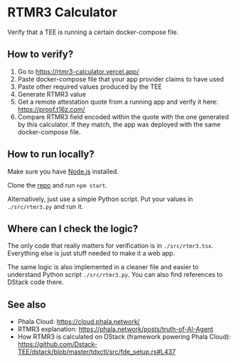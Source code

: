 # RTMR3 Calculator

Verify that a TEE is running a certain docker-compose file.

## How to verify?

1. Go to https://rtmr3-calculator.vercel.app/
2. Paste docker-compose file that your app provider claims to have used
3. Paste other required values produced by the TEE
4. Generate RTMR3 value
5. Get a remote attestation quote from a running app and verify it here: https://proof.t16z.com/
6. Compare RTMR3 field encoded within the quote with the one generated by this calculator. If they match, the app was deployed with the same docker-compose file.

## How to run locally?

Make sure you have [Node.js](https://nodejs.org/en/download) installed.

Clone the [repo](https://github.com/propeller-heads/rtmr3-calculator) and run `npm start`.

Alternatively, just use a simple Python script. Put your values in `./src/rtmr3.py` and run it.

## Where can I check the logic?

The only code that really matters for verification is in `./src/rtmr3.tsx`. Everything else is just stuff needed to make it a web app.

The same logic is also implemented in a cleaner file and easier to understand Python script `./src/rtmr3.py`.
You can also find references to DStack code there.

## See also

- Phala Cloud: https://cloud.phala.network/
- RTMR3 explanation: https://phala.network/posts/truth-of-AI-Agent
- How RTMR3 is calculated on DStack (framework powering Phala Cloud): https://github.com/Dstack-TEE/dstack/blob/master/tdxctl/src/fde_setup.rs#L437
